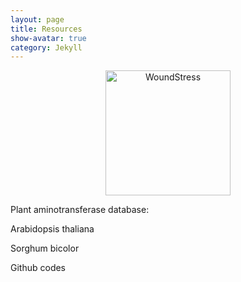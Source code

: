 ```yaml
---
layout: page
title: Resources
show-avatar: true
category: Jekyll
---
```



<p align='center'>
	<img src="../img/research/woundstressHM.png" alt='WoundStress' height="200px">
</p>


Plant aminotransferase database:

Arabidopsis thaliana


Sorghum bicolor



Github codes


